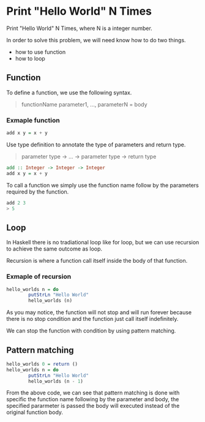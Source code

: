 # Print "Hello World" N Times

Print "Hello World" N Times, where N is a integer number.

In order to solve this problem, we will need know how to do two things.

- how to use function 
- how to loop 

## Function

To define a function, we use the following syntax.

> functionName parameter1, ..., parameterN  = body

### Exmaple function
```haskell
add x y = x + y
```

Use type definition to annotate the type of parameters and return type.

> parameter type -> ... -> parameter type -> return type

```haskell
add :: Integer -> Integer -> Integer
add x y = x + y
```

To call a function we simply use the function name follow by the parameters required by the function.

```haskell
add 2 3 
> 5
```

## Loop

In Haskell there is no tradiational loop like for loop, but we can use recursion to achieve the same outcome as loop. 

Recursion is where a function call itself inside the body of that function. 

### Exmaple of recursion 

```haskell 
hello_worlds n = do
        putStrLn "Hello World" 
        hello_worlds (n)
```

As you may notice, the function will not stop and will run forever because there is no stop condition and the function just call itself indefinitely.

We can stop the function with condition by using pattern matching.

## Pattern matching 

```haskell
hello_worlds 0 = return ()
hello_worlds n = do
        putStrLn "Hello World" 
        hello_worlds (n - 1)
```

From the above code, we can see that pattern matching is done with specific the function name following by the parameter and body, the specified pararmeter is passed the body will executed instead of the original function body. 

